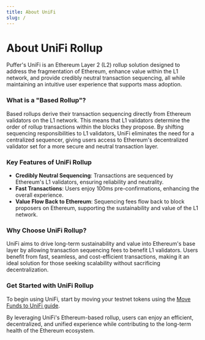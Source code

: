 ```yaml
---
title: About UniFi
slug: /
---
```


# About UniFi Rollup

Puffer's UniFi is an Ethereum Layer 2 (L2) rollup solution designed to address the fragmentation of Ethereum, enhance value within the L1 network, and provide credibly neutral transaction sequencing, all while maintaining an intuitive user experience that supports mass adoption.

### What is a "Based Rollup"?

Based rollups derive their transaction sequencing directly from Ethereum validators on the L1 network. This means that L1 validators determine the order of rollup transactions within the blocks they propose. By shifting sequencing responsibilities to L1 validators, UniFi eliminates the need for a centralized sequencer, giving users access to Ethereum's decentralized validator set for a more secure and neutral transaction layer.

### Key Features of UniFi Rollup

- **Credibly Neutral Sequencing**: Transactions are sequenced by Ethereum's L1 validators, ensuring reliability and neutrality.
- **Fast Transactions**: Users enjoy 100ms pre-confirmations, enhancing the overall experience.
- **Value Flow Back to Ethereum**: Sequencing fees flow back to block proposers on Ethereum, supporting the sustainability and value of the L1 network.

### Why Choose UniFi Rollup?

UniFi aims to drive long-term sustainability and value into Ethereum's base layer by allowing transaction sequencing fees to benefit L1 validators. Users benefit from fast, seamless, and cost-efficient transactions, making it an ideal solution for those seeking scalability without sacrificing decentralization.

### Get Started with UniFi Rollup

To begin using UniFi, start by moving your testnet tokens using the [Move Funds to UniFi guide](/move-funds).

By leveraging UniFi's Ethereum-based rollup, users can enjoy an efficient, decentralized, and unified experience while contributing to the long-term health of the Ethereum ecosystem.
